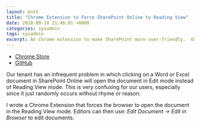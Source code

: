 ```yaml
---
layout: post
title: "Chrome Extension to Force SharePoint Online to Reading View"
date: 2018-09-18 21:46:01 +0000
categories: sysadmin
tags: sysadmin
excerpt: An Chrome extension to make SharePoint more user-friendly.  Originally used internally, it is now used daily by over 1,000 people.
---
```


- [Chrome Store](https://chrome.google.com/webstore/detail/spo-view-it/omljlibfjloccmdmmlpcnlijjneabhjm)
- [GitHub](https://github.com/jftuga/spo_view_it)

Our tenant has an infrequent problem in which clicking on a Word or Excel document in SharePoint Online will open the document in Edit mode instead of Reading View mode.  This is very confusing for our users, especially since it just randomly occurs without rhyme or reason.

I wrote a Chrome Extension that forces the browser to open the document in the Reading View mode.  Editors can then use: *Edit Document -> Edit in Browser* to edit documents.
